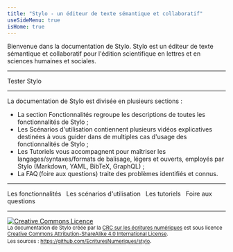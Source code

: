```yaml
---
title: "Stylo - un éditeur de texte sémantique et collaboratif"
useSideMenu: true
isHome: true
---
```


Bienvenue dans la documentation de Stylo. Stylo est un éditeur de texte sémantique et collaboratif pour l'édition scientifique en lettres et en sciences humaines et sociales.

---

<link-button href="https://stylo.huma-num.fr" size="small" color="default">Tester Stylo</link-button> &nbsp;

---

La documentation de Stylo est divisée en plusieurs sections :

- La section Fonctionnalités regroupe les descriptions de toutes les fonctionnalités de Stylo ;
- Les Scénarios d'utilisation contiennent plusieurs vidéos explicatives destinées à vous guider dans de multiples cas d'usage des fonctionnalités de Stylo ;
- Les Tutoriels vous accompagnent pour maîtriser les langages/syntaxes/formats de balisage, légers et ouverts, employés par Stylo (Markdown, YAML, BibTeX, GraphQL) ;
- La FAQ (foire aux questions) traite des problèmes identifiés et connus.

---

<link-button href="/fr/fonctionnalites" size="small" color="default">Les fonctionnalités</link-button> &nbsp;
<link-button href="/fr/scenarios_utilisation" size="small" color="default">Les scénarios d'utilisation</link-button> &nbsp;
<link-button href="/fr/tutoriels" size="small" color="default">Les tutoriels</link-button> &nbsp;
<link-button href="/fr/faq" size="small" color="default">Foire aux questions</link-button> &nbsp;

---

<a rel="license" href="http://creativecommons.org/licenses/by-sa/4.0/"><img alt="Creative Commons Licence" style="border-width:0" src="https://i.creativecommons.org/l/by-sa/4.0/88x31.png" /></a><br /><small><span xmlns:dct="http://purl.org/dc/terms/" property="dct:title">La documentation de Stylo</span> créée par la <a xmlns:cc="http://creativecommons.org/ns#" href="http://ecrituresnumeriques.ca/" property="cc:attributionName" rel="cc:attributionURL">CRC sur les écritures numériques</a> est sous licence <a rel="license" href="http://creativecommons.org/licenses/by-sa/4.0/">Creative Commons Attribution-ShareAlike 4.0 International License</a>. <br />Les sources : <a xmlns:dct="http://purl.org/dc/terms/" href="https://github.com/EcrituresNumeriques/stylo/tree/master/docs" rel="dct:source">https://github.com/EcrituresNumeriques/stylo</a></small>.
